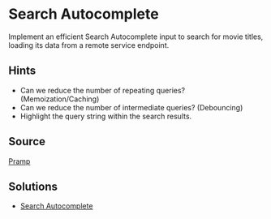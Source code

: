 # Search Autocomplete

Implement an efficient Search Autocomplete input to search for movie titles, loading its data from a remote service endpoint.

## Hints 

- Can we reduce the number of repeating queries? (Memoization/Caching)
- Can we reduce the number of intermediate queries? (Debouncing)
- Highlight the query string within the search results.

## Source

[Pramp](https://www.pramp.com)

## Solutions

- [Search Autocomplete](./index.html)